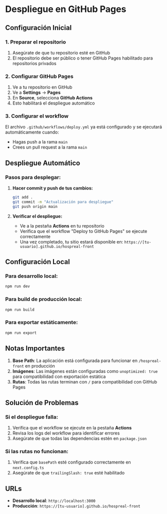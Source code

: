 # Despliegue en GitHub Pages

## Configuración Inicial

### 1. Preparar el repositorio

1. Asegúrate de que tu repositorio esté en GitHub
2. El repositorio debe ser público o tener GitHub Pages habilitado para repositorios privados

### 2. Configurar GitHub Pages

1. Ve a tu repositorio en GitHub
2. Ve a **Settings** → **Pages**
3. En **Source**, selecciona **GitHub Actions**
4. Esto habilitará el despliegue automático

### 3. Configurar el workflow

El archivo `.github/workflows/deploy.yml` ya está configurado y se ejecutará automáticamente cuando:
- Hagas push a la rama `main`
- Crees un pull request a la rama `main`

## Despliegue Automático

### Pasos para desplegar:

1. **Hacer commit y push de tus cambios:**
   ```bash
   git add .
   git commit -m "Actualización para despliegue"
   git push origin main
   ```

2. **Verificar el despliegue:**
   - Ve a la pestaña **Actions** en tu repositorio
   - Verifica que el workflow "Deploy to GitHub Pages" se ejecute correctamente
   - Una vez completado, tu sitio estará disponible en: `https://[tu-usuario].github.io/hospreal-front`

## Configuración Local

### Para desarrollo local:
```bash
npm run dev
```

### Para build de producción local:
```bash
npm run build
```

### Para exportar estáticamente:
```bash
npm run export
```

## Notas Importantes

1. **Base Path**: La aplicación está configurada para funcionar en `/hospreal-front` en producción
2. **Imágenes**: Las imágenes están configuradas como `unoptimized: true` para compatibilidad con exportación estática
3. **Rutas**: Todas las rutas terminan con `/` para compatibilidad con GitHub Pages

## Solución de Problemas

### Si el despliegue falla:
1. Verifica que el workflow se ejecute en la pestaña **Actions**
2. Revisa los logs del workflow para identificar errores
3. Asegúrate de que todas las dependencias estén en `package.json`

### Si las rutas no funcionan:
1. Verifica que `basePath` esté configurado correctamente en `next.config.ts`
2. Asegúrate de que `trailingSlash: true` esté habilitado

## URLs

- **Desarrollo local**: `http://localhost:3000`
- **Producción**: `https://[tu-usuario].github.io/hospreal-front` 